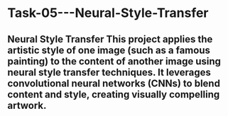 # Task-05---Neural-Style-Transfer
## Neural Style Transfer  This project applies the artistic style of one image (such as a famous painting) to the content of another image using neural style transfer techniques. It leverages convolutional neural networks (CNNs) to blend content and style, creating visually compelling artwork.
